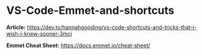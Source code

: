 # VS-Code-Emmet-and-shortcuts
**Article:** https://dev.to/hannahgooding/vs-code-shortcuts-and-tricks-that-i-wish-i-knew-sooner-3mcj

**Emmet Cheat Sheet:** https://docs.emmet.io/cheat-sheet/

